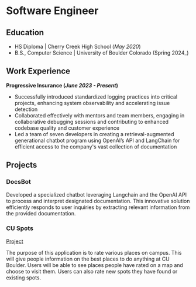 # Software Engineer

## Education
- HS Diploma | Cherry Creek High School (_May 2020_)								       		
- B.S., Computer Science | University of Boulder Colorado (Spring 2024_)	 			        		

## Work Experience
**Progressive Insurance (_June 2023 - Present_)**
- Successfully introduced standardized logging practices into critical projects, enhancing system observability and accelerating issue detection
- Collaborated effectively with mentors and team members, engaging in collaborative debugging sessions and contributing to enhanced codebase quality and customer experience
- Led a team of seven developers in creating a retrieval-augmented generational chatbot program using OpenAI’s API and LangChain for efficient access to the company's vast collection of documentation

## Projects
### DocsBot

Developed a specialized chatbot leveraging Langchain and the OpenAI API to process and interpret designated documentation. This innovative solution efficiently responds to user inquiries by extracting relevant information from the provided documentation.

### CU Spots
[Project](https://github.com/SaragamG/CU-Spots.git)

The purpose of this application is to rate various places on campus. This will give people information on the best places to do anything at CU Boulder. Users will be able to see places people have rated on a map and choose to visit them. Users can also rate new spots they have found or existing spots.


